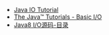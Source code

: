 - [Java IO Tutorial](http://tutorials.jenkov.com/java-io/index.html)
- [The Java™ Tutorials - Basic I/O](https://docs.oracle.com/javase/tutorial/essential/io/index.html)
- [Java8 I/O源码-目录](https://blog.csdn.net/panweiwei1994/article/details/78046000)
